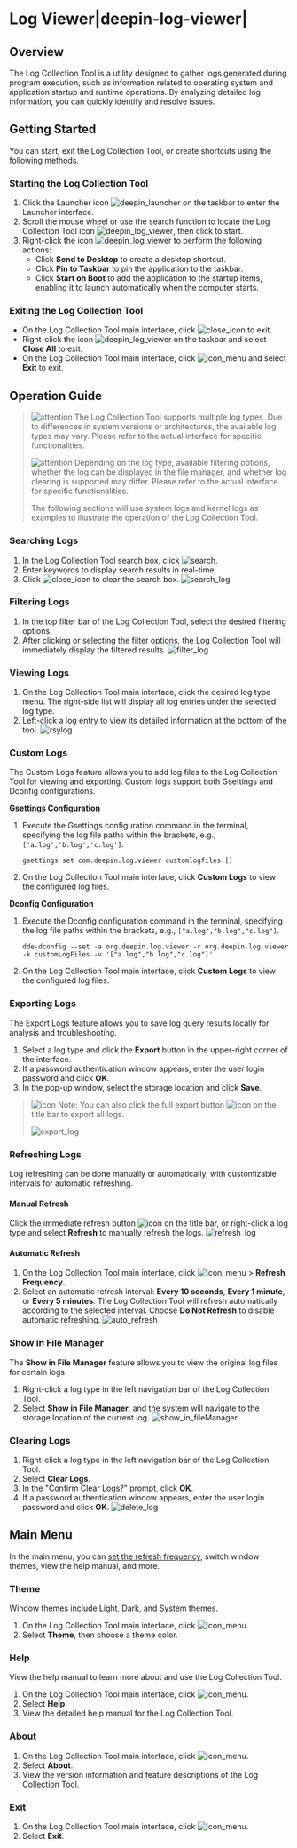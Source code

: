 # Log Viewer|deepin-log-viewer|

## Overview

The Log Collection Tool is a utility designed to gather logs generated during program execution, such as information related to operating system and application startup and runtime operations. By analyzing detailed log information, you can quickly identify and resolve issues.

## Getting Started

You can start, exit the Log Collection Tool, or create shortcuts using the following methods.

### Starting the Log Collection Tool

1. Click the Launcher icon ![deepin_launcher](../common/deepin_launcher.svg) on the taskbar to enter the Launcher interface.
2. Scroll the mouse wheel or use the search function to locate the Log Collection Tool icon ![deepin_log_viewer](../common/deepin_log_viewer.svg), then click to start.
3. Right-click the icon ![deepin_log_viewer](../common/deepin_log_viewer.svg) to perform the following actions:
   - Click **Send to Desktop** to create a desktop shortcut.
   - Click **Pin to Taskbar** to pin the application to the taskbar.
   - Click **Start on Boot** to add the application to the startup items, enabling it to launch automatically when the computer starts.

### Exiting the Log Collection Tool

- On the Log Collection Tool main interface, click ![close_icon](../common/close_icon.svg) to exit.
- Right-click the icon ![deepin_log_viewer](../common/deepin_log_viewer.svg) on the taskbar and select **Close All** to exit.
- On the Log Collection Tool main interface, click ![icon_menu](../common/icon_menu.svg) and select **Exit** to exit.

## Operation Guide

> ![attention](../common/attention.svg) The Log Collection Tool supports multiple log types. Due to differences in system versions or architectures, the available log types may vary. Please refer to the actual interface for specific functionalities.
>
> ![attention](../common/attention.svg) Depending on the log type, available filtering options, whether the log can be displayed in the file manager, and whether log clearing is supported may differ. Please refer to the actual interface for specific functionalities.
>
> The following sections will use system logs and kernel logs as examples to illustrate the operation of the Log Collection Tool.

### Searching Logs

1. In the Log Collection Tool search box, click ![search](../common/search.svg).
2. Enter keywords to display search results in real-time.
3. Click ![close_icon](../common/close_icon.svg) to clear the search box.
   ![search_log](fig/search_log.png)

### Filtering Logs

1. In the top filter bar of the Log Collection Tool, select the desired filtering options.
2. After clicking or selecting the filter options, the Log Collection Tool will immediately display the filtered results.
   ![filter_log](fig/filter_log.png)

### Viewing Logs

1. On the Log Collection Tool main interface, click the desired log type menu. The right-side list will display all log entries under the selected log type.
2. Left-click a log entry to view its detailed information at the bottom of the tool.
   ![rsylog](fig/syslog.png)

### Custom Logs

The Custom Logs feature allows you to add log files to the Log Collection Tool for viewing and exporting. Custom logs support both Gsettings and Dconfig configurations.

**Gsettings Configuration**

1. Execute the Gsettings configuration command in the terminal, specifying the log file paths within the brackets, e.g., `['a.log','b.log','c.log']`.

   ```shell
   gsettings set com.deepin.log.viewer customlogfiles []
   ```

2. On the Log Collection Tool main interface, click **Custom Logs** to view the configured log files.

**Dconfig Configuration**

1. Execute the Dconfig configuration command in the terminal, specifying the log file paths within the brackets, e.g., `["a.log","b.log","c.log"]`.

   ```shell
   dde-dconfig --set -a org.deepin.log.viewer -r org.deepin.log.viewer -k customLogFiles -v '["a.log","b.log","c.log"]'
   ```

2. On the Log Collection Tool main interface, click **Custom Logs** to view the configured log files.

### Exporting Logs

The Export Logs feature allows you to save log query results locally for analysis and troubleshooting.

1. Select a log type and click the **Export** button in the upper-right corner of the interface.
2. If a password authentication window appears, enter the user login password and click **OK**.
3. In the pop-up window, select the storage location and click **Save**.

> ![icon](../common/notes.svg) Note: You can also click the full export button ![icon](../common/export.svg) on the title bar to export all logs.
>
> ![export_log](fig/export_log.png)

### Refreshing Logs

Log refreshing can be done manually or automatically, with customizable intervals for automatic refreshing.

#### Manual Refresh

Click the immediate refresh button ![icon](../common/refresh.svg) on the title bar, or right-click a log type and select **Refresh** to manually refresh the logs.
![refresh_log](fig/refresh_log.png)

#### Automatic Refresh

1. On the Log Collection Tool main interface, click ![icon_menu](../common/icon_menu.svg) > **Refresh Frequency**.
2. Select an automatic refresh interval: **Every 10 seconds**, **Every 1 minute**, or **Every 5 minutes**. The Log Collection Tool will refresh automatically according to the selected interval. Choose **Do Not Refresh** to disable automatic refreshing.
   ![auto_refresh](fig/auto_refresh.png)

### Show in File Manager

The **Show in File Manager** feature allows you to view the original log files for certain logs.

1. Right-click a log type in the left navigation bar of the Log Collection Tool.
2. Select **Show in File Manager**, and the system will navigate to the storage location of the current log.
   ![show_in_fileManager](fig/show_in_fileManager.png)

### Clearing Logs

1. Right-click a log type in the left navigation bar of the Log Collection Tool.
2. Select **Clear Logs**.
3. In the "Confirm Clear Logs?" prompt, click **OK**.
4. If a password authentication window appears, enter the user login password and click **OK**.
   ![delete_log](fig/delete_log.png)

## Main Menu

In the main menu, you can [set the refresh frequency](#automatic-refresh), switch window themes, view the help manual, and more.

### Theme

Window themes include Light, Dark, and System themes.

1. On the Log Collection Tool main interface, click ![icon_menu](../common/icon_menu.svg).
2. Select **Theme**, then choose a theme color.

### Help

View the help manual to learn more about and use the Log Collection Tool.

1. On the Log Collection Tool main interface, click ![icon_menu](../common/icon_menu.svg).
2. Select **Help**.
3. View the detailed help manual for the Log Collection Tool.

### About

1. On the Log Collection Tool main interface, click ![icon_menu](../common/icon_menu.svg).
2. Select **About**.
3. View the version information and feature descriptions of the Log Collection Tool.

### Exit

1. On the Log Collection Tool main interface, click ![icon_menu](../common/icon_menu.svg).
2. Select **Exit**.
